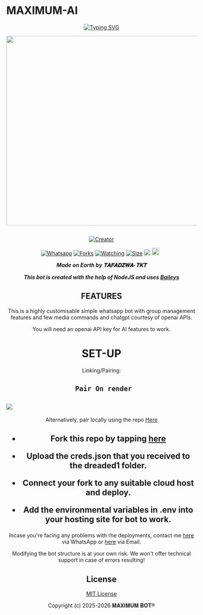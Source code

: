 # MAXIMUM-AI 
<div align="center">
<a href="https://git.io/typing-svg"><img src="https://readme-typing-svg.demolab.com?font=Black+Ops+One&size=50&pause=1000&color=1BAFBAFF&center=true&width=910&height=100&lines=MAXIMUM+𝐁𝐎𝐓;A+WHATSAPP+BOT;CREATED+BY+TKT-TECH" alt="Typing SVG" /></a>
  </p>
  
<p align="center">
<img src="https://files.catbox.moe/1cp4yq.jpeg" width="650" height="500"/>
</p>
<p align="center">
  <a href="#"><img src="http://readme-typing-svg.herokuapp.com?color=d1fa02&center=true&vCenter=true&multiline=false&lines=MAXIMUM-BOT+WHATSAPP+BOT" alt="">
</p>
<p align="center">
<a href="#"><img title="Creator" src="https://img.shields.io/badge/Creator-TKT TECH-red.svg?style=for-the-badge&logo=github"></a>
</p>
<p align="center">
<a href="'https://wa.me/263718095555yoh+TKT_ +TECH+can+you+deploy+maximum-ai'"><img title="Whatsapp" src="'https://wa.me/263718095555yoh+TKT-TECH +ndine+mari+ndideployere+maximum-ai'?color=green&style=flat-square"></a>
  
<a href="https://wa.me/263718095555yoh+TKT-TECH⸼">
<a href="https://github.com/tkttech/MAXIMUM-AI/network/members"><img title="Forks" src="https://img.shields.io/github/forktkttech/MAXIMUM-AI?color=yellow&style=flat-square"></a>
<a href="https://github.com/tkttech/MAXIMUM-AI/watchers"><img title="Watching" src="https://img.shields.io/github/watchers/tkttech/MAXIMUM-AI?label=Watchers&color=red&style=flat-square"></a>
<a href="https://github.com/tkttech/MAXIMUM-AI/"><img title="Size" src="https://img.shields.io/github/repo-size/AlipBot/Api-Alpis?style=flat-square&color=darkred"></a>
<a href="https://hits.seeyoufarm.com"><img src="https://hits.seeyoufarm.com/api/count/incr/badge.svg?url=https://github.com/tkttech/MAXIMUM-AI/%2Fhit-counter&count_bg=%2379C83D&title_bg=%23555555&icon=probot.svg&icon_color=%2304FF00&title=hits&edge_flat=false"/></a>
<a href="https://github.com/tkttech/MAXIMUM-AI/graphs/commit-activity"><img height="20" src="https://img.shields.io/badge/Maintained-No-red.svg"></a>&nbsp;&nbsp;
</p>


***Made on Earth by 𝐓𝐀𝐅𝐀𝐃𝐙𝐖𝐀-𝐓𝐊𝐓***


***This bot is created with the help of NodeJS and uses [Baileys](https://github.com/adiwajshing/Baileys)***

## FEATURES
This is a highly customisable simple whatsapp bot with group management features and few media commands and chatgpt courtesy of openai APIs.

You will need an openai API key for AI features to work.

# SET-UP

Linking/Pairing:


## ` Pair On render`
<h2 align="left">  <a href="https://replit.com/@darkintent120/Pairing-drex9"><img src="https://repl.it/badge/github/quiec/whatsasena" />
</a>
</h2>

Alternatively, pair locally using the repo [Here](https://github.com/Fortunatusmokaya/DREADED-PAIRING)

    
<h2 align="center">   



    
<h2 align="center">   

- Fork this repo by tapping  [here](https://github.com/tkttech/MAXIMUM-AI/fork)


- Upload the creds.json that you received to the dreaded1 folder.

- Connect your fork to any suitable cloud host and deploy.

- Add the environmental variables in .env into your hosting site for bot to work.
</h2>
 
     

    
 



Incase you're facing any problems with rhe deployments, contact me  [here](https://wa.me/263718095555) via WhatsApp or [here](tkttech09@gmail.com) via Email.

Modifying the bot structure is at your own risk. We won't offer technical support in case of errors resulting!


## License

[MIT License](https://https://github.com/tkttech/MAXIMUM-AI/blob/main/LICENSE)

Copyright (c) 2025-2026 𝐌𝐀𝐗𝐈𝐌𝐔𝐌 𝐁𝐎𝐓®

